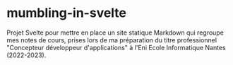 # mumbling-in-svelte

Projet Svelte pour mettre en place un site statique Markdown qui regroupe mes notes de cours, prises lors de ma préparation du titre professionnel "Concepteur développeur d'applications" à l'Eni Ecole Informatique Nantes (2022-2023).
